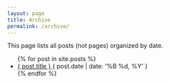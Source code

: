 ```yaml
---
layout: page
title: Archive
permalink: /archive/
---
```

This page lists all posts (not pages) organized by date.

<div class="post-list">
    <ul>
        {% for post in site.posts %}
            <li>
                <a href="{ post.url }">
                    { post.title }
                </a>
                <time>{ post.date | date: '%B %d, %Y' }</time>
            </li>
        {% endfor %}
    </ul>
</div> <!-- .post-list -->
